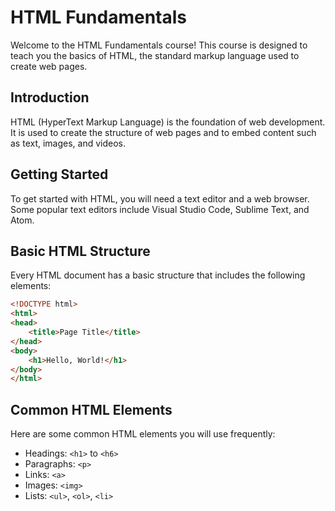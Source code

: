 # HTML Fundamentals

Welcome to the HTML Fundamentals course! This course is designed to teach you the basics of HTML, the standard markup language used to create web pages.

## Introduction

HTML (HyperText Markup Language) is the foundation of web development. It is used to create the structure of web pages and to embed content such as text, images, and videos.

## Getting Started

To get started with HTML, you will need a text editor and a web browser. Some popular text editors include Visual Studio Code, Sublime Text, and Atom.

## Basic HTML Structure

Every HTML document has a basic structure that includes the following elements:

```html
<!DOCTYPE html>
<html>
<head>
    <title>Page Title</title>
</head>
<body>
    <h1>Hello, World!</h1>
</body>
</html>
```

## Common HTML Elements

Here are some common HTML elements you will use frequently:

- Headings: `<h1>` to `<h6>`
- Paragraphs: `<p>`
- Links: `<a>`
- Images: `<img>`
- Lists: `<ul>`, `<ol>`, `<li>`